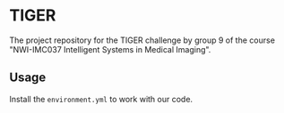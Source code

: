 # TIGER
The project repository for the TIGER challenge by group 9 of the course "NWI-IMC037 Intelligent Systems in Medical Imaging".

## Usage
Install the `environment.yml` to work with our code.
